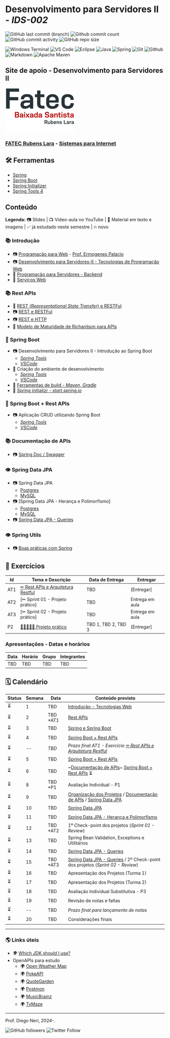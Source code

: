 # Desenvolvimento para Servidores II - _IDS-002_

![GitHub last commit (branch)](https://img.shields.io/github/last-commit/diegoneri/aulas-ds-spring-boot/main?label=%C3%BAltima%20atualiza%C3%A7%C3%A3o)
![Github commit count](https://badgen.net/github/commits/diegoneri/aulas-ds-spring-boot)
![GitHub commit activity](https://img.shields.io/github/commit-activity/m/diegoneri/aulas-ds-spring-boot?label=commits)
![GitHub repo size](https://img.shields.io/github/repo-size/diegoneri/aulas-ds-spring-boot?label=tamanho)

![Windows Terminal](https://img.shields.io/badge/windows%20terminal-4D4D4D?style=for-the-badge&logo=windows%20terminal&logoColor=white)
![VS Code](https://img.shields.io/badge/Visual_Studio_Code-0078D4?style=for-the-badge&logo=visual%20studio%20code&logoColor=white)
![Eclipse](https://img.shields.io/badge/Eclipse-FE7A16.svg?style=for-the-badge&logo=Eclipse&logoColor=white)
![Java](https://img.shields.io/badge/java-%23ED8B00.svg?style=for-the-badge&logo=openjdk&logoColor=white)
![Spring](https://img.shields.io/badge/spring-%236DB33F.svg?style=for-the-badge&logo=spring&logoColor=white)
![Git](https://img.shields.io/badge/GIT-E44C30?style=for-the-badge&logo=git&logoColor=white)
![Github](https://img.shields.io/badge/GitHub-100000?style=for-the-badge&logo=github&logoColor=white)
![Markdown](https://img.shields.io/badge/Markdown-000000?style=for-the-badge&logo=markdown&logoColor=white)
![Apache Maven](https://img.shields.io/badge/Apache%20Maven-C71A36?style=for-the-badge&logo=Apache%20Maven&logoColor=white)

## Site de apoio - Desenvolvimento para Servidores II

![Logo em cores da FATEC RL](content/logo/fatec_rl-cor.png)

### [FATEC Rubens Lara](https://fatecrl.edu.br/) - [Sistemas para Internet](https://fatecrl.edu.br/cursos/sistemas-para-internet/)

## 🛠 Ferramentas

- [Spring](<https://spring.io/>)
- [Spring Boot](<https://spring.io/quickstart>)
- [Spring Initializer](<http://start.spring.io/>)
- [Spring Tools 4](<https://spring.io/tools>)

## Conteúdo

**Legenda:** 📷 Slides \| 📺 Vídeo-aula no YouTube \| 📖 Material em texto e imagens \|  ✅ já estudado neste semestre \| 🔥 novo

### 📚 Introdução 

- 📷 [Programação para Web](https://docs.google.com/presentation/d/1W1dcLeHVS2Ln7MG7S5A7SaTsHD0iQBA5OxIyJTGeKLc/edit "Slides - Aulas Programação Web") - [Prof. Ermogenes Palacio](<https://github.com/ermogenes> "Github do Professor Ermogenes Palacio") 
- 📷 [Desenvolvimento para Servidores-II - Tecnologias de Programação Web](https://docs.google.com/presentation/d/1npVNbaS8hyEi5x5X5aXqxX37rppnTjkYakQRUSlRHik) 
- 📖 [Programação para Servidores - Backend](content/01.1-backend.md) 
- 📖 [Serviços Web](content/01.2-web-services.md) 

### 📚 Rest APIs 

- 📖 [REST (_Representational State Transfer_) e RESTFul](content/02.1-rest.md) 
- 📷 [REST e RESTFul](https://docs.google.com/presentation/d/1PjSWVBGRktm68rdRfdCVRcBo61pyV2k3-GkfSo-q3_8) 
- 📷 [REST e HTTP](https://docs.google.com/presentation/d/1Gq0zHvSbxAiENc8HRZ77-mwhAbkYOiiv77eqIucMKvo) 
- 📖 [Modelo de Maturidade de Richardson para APIs](content/02.2-maturity-level.md) 

### 🔢 Spring Boot 

- 📷 Desenvolvimento para Servidores II - Introdução ao Spring Boot 
  - [_Spring Tools_](https://docs.google.com/presentation/d/1RwWEuKu0ZKVAkmaHvXmaijCQZdNVJJzXs3NK1_G20Bk) 
  - [_VSCode_](https://docs.google.com/presentation/d/1ca0m66V9DRNab9IPJdSIQFpoF-Rkte68XN7bLTkc_lo) 
- 📖 Criação do ambiente de desenvolvimento 
  - [_Spring Tools_](content/03.2-ambiente.md) 
  - [_VSCode_](content/03.2-ambiente-vscode.md) 
- 📖 [Ferramentas de build - _Maven, Gradle_](content/03.3-build.md) 
- 📖 [Spring initializr - _start.spring.io_](content/03.4-initializr.md) 

### 🔢 Spring Boot + Rest APIs 

- 📷 Aplicação CRUD utilizando Spring Boot 
  - [_Spring Tools_](https://docs.google.com/presentation/d/1XGFe1ANaLRckr6DWOmV6MGxB188p3-xGaCI0rY4MmXY) 
  - [_VSCode_](https://docs.google.com/presentation/d/1ZUhbhOTDg5gtrH2iZvHVmAsu2_W8oiLwspEd_BnrFHM) 

### 📚 Documentação de APIs

- 📷 [Spring Doc / Swagger](https://docs.google.com/presentation/d/1t05E6B46_HVLWZTdI1PfvMxMkJ0VxPoenW24R3WqaVU) 

### 👁 Spring Data JPA

- 📷 Spring Data JPA 
   - [Postgres](https://docs.google.com/presentation/d/1C_V9mEnG3ssFfdYVHBYQAC3zOa_mXBoe_u83vXhV7_s) 
   - [MySQL](https://docs.google.com/presentation/d/1Y_zQP06PaXMJYY1S5HUCybvByEzcHw6vXZI5SmlkzWA) 
- 📷 [Spring Data JPA - Herança e Polimorfismo] 
   - [Postgres](https://docs.google.com/presentation/d/16DJQrhkb2tA5nBJI9vSWTgtP0Pru6f7UmEN_sHoXpQs) 
   - [MySQL](https://docs.google.com/presentation/d/11g26sX5Uy13Wx1NM_pVJ-ddZZofEMjIT9WPphDUWD-c) 
- 📷 [Spring Data JPA - Queries](https://docs.google.com/presentation/d/16vCj8sGp4lcraBOB0IyEgVrAJ-3XuynxOzRpW1nzDXc)

### 👁 Spring Utils 

- 📷 [Boas práticas com Spring](https://docs.google.com/presentation/d/12QH4_qgZ3BdSfE3vBVfK6ahZ-uk65obHpd5sYfR1tgc) 
  

## 🥋 Exercícios

Id  | Tema e Descrição | Data de Entrega | Entregar
----|------------------|-----------------|------------
AT1 | [✏ Rest APIs e Arquitetura Restful](content/exercises/02.2-analise-maturidade.md) | TBD | [Entregar]
AT2 | [✏ Sprint 01 - Projeto prático] | TBD | Entrega em aula 
AT3 | [✏ Sprint 02 - Projeto prático] | TBD | Entrega em aula 
P2  | [👨‍💻👩‍💻👔 Projeto prático](content/exercises/03.1-projeto-pratico.md)| TBD 1, TBD 2, TBD 3 | [Entregar]

### Apresentações - Datas e horários

| Data    | Horário | Grupo | Integrantes                              |
|---------|---------|-------|------------------------------------------|
| TBD     | TBD     | TBD   | TBD                                      |

## 🗓 Calendário

Status | Semana | Data                | Conteúdo previsto                                                     
-------|--------| ------------------- | --------------------------------------------------------------------- 
  ⏳   |1      | TBD                 | [Introdução - Tecnologias Web](#-introdu%C3%A7%C3%A3o---tecnologias-web)
  ⏳   |2      | TBD          *AT1   | [Rest APIs](#-rest-apis)                                 
  ⏳   |3      | TBD                 | [Spring e Spring Boot](#-spring-boot)                                
  ⏳   |4      | TBD                 | [Spring Boot + Rest APIs](#-spring-boot--rest-apis)                          
  ⏳   |--     | _TBD_               | _Prazo final AT1 - Exercício [✏ Rest APIs e Arquitetura Restful](content/exercises/02.2-analise-maturidade.md)_
  ⏳   |5      | TBD                 | [Spring Boot + Rest APIs](#-spring-boot--rest-apis)                                 
  ⏳   |6      | TBD                 | ~[Documentação de APIs](#-swagger-e-documentação-de-apis)~ [Spring Boot + Rest APIs](#-spring-boot--rest-apis)                ⏳   |7      | TBD                 | Revisão de conteúdo e [Iniciação do Projeto Prático / Seleção de temas](content/exercises/03.2-proposals.md)      
  ⏳   |8      | TBD          *P1    | Avaliação Individual - P1          
  ⏳   |9      | TBD                 | [Organização dos Projetos](content/exercises/03.1-projeto-pratico.md) / [Documentação de APIs](#-swagger-e-documentação-de-apis) / [Spring Data JPA](#-spring-data-jpa)                            
  ⏳   |10     | TBD                 | [Spring Data JPA](#-spring-data-jpa)
  ⏳   |11     | TBD                 | [Spring Data JPA - Herança e Polimorfismo](#-spring-data-jpa)
  ⏳   |12     | TBD          *AT2   | 1º Check-point dos projetos (_Sprint 01 - Review_)                          
  ⏳   |13     | TBD                 | Spring Bean Validation, Exceptions e Utilitários
  ⏳   |14     | TBD                 | [Spring Data JPA - Queries](#-spring-data-jpa)
  ⏳   |15     | TBD          *AT3   | [Spring Data JPA - Queries](#-spring-data-jpa) / 2º Check-point dos projetos (_Sprint 02 - Review_)                        
  ⏳   |16     | TBD                 | Apresentação dos Projetos (Turma 1)             
  ⏳   |17     | TBD                 | Apresentação dos Projetos (Turma 2)                                                  
  ⏳   |18     | TBD                 | Avaliação Individual Substitutiva - P3       
  ⏳   |19     | TBD                 | Revisão de notas e faltas
  ⏳   |--     | TBD                 | _Prazo final para lançamento de notas_         
  ⏳   |20     | TBD                 | Considerações finais                                                                             
 
---

### 🌎 Links úteis

- 🌍 [Which JDK should I use?](https://whichjdk.com/)
- OpenAPIs para estudo
  - 🌍 [Open Weather Map](https://openweathermap.org/api/one-call-3)
  - 🌍 [PokeAPI](https://pokeapi.co/)
  - 🌍 [QuoteGarden](https://pprathameshmore.github.io/QuoteGarden/)
  - 🌍 [Postmon](https://postmon.com.br/)
  - 🌍 [MusicBrainz](https://musicbrainz.org/doc/MusicBrainz_API)
  - 🌍 [TvMaze](https://www.tvmaze.com/api)

----
Prof. Diego Neri, 2024-.

![GitHub followers](https://img.shields.io/github/followers/diegoneri?label=seguidores&style=social)
![Twitter Follow](https://img.shields.io/twitter/follow/diegoneri?style=social)
